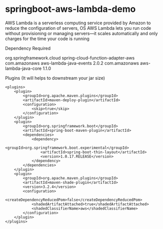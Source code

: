 # springboot-aws-lambda-demo

AWS Lambda is a serverless computing service provided by Amazon to reduce the configuration of servers, OS AWS Lambda lets you run code without provisioning or managing servers—it scales automatically and only charges for the time your code is running

Dependency Required

org.springframework.cloud spring-cloud-function-adapter-aws com.amazonaws aws-lambda-java-events 2.0.2 com.amazonaws aws-lambda-java-core 1.1.0


Plugins (It will helps to downstream your jar size)

	<plugins>
		<plugin>
			<groupId>org.apache.maven.plugins</groupId>
			<artifactId>maven-deploy-plugin</artifactId>
			<configuration>
				<skip>true</skip>
			</configuration>
		</plugin>
		<plugin>
			<groupId>org.springframework.boot</groupId>
			<artifactId>spring-boot-maven-plugin</artifactId>
			<dependencies>
				<dependency>
					<groupId>org.springframework.boot.experimental</groupId>
					<artifactId>spring-boot-thin-layout</artifactId>
					<version>1.0.17.RELEASE</version>
				</dependency>
			</dependencies>
		</plugin>
		<plugin>
			<groupId>org.apache.maven.plugins</groupId>
			<artifactId>maven-shade-plugin</artifactId>
			<version>3.2.4</version>
			<configuration>
				<createDependencyReducedPom>false</createDependencyReducedPom>
				<shadedArtifactAttached>true</shadedArtifactAttached>
				<shadedClassifierName>aws</shadedClassifierName>
			</configuration>
		</plugin>
	</plugins>
